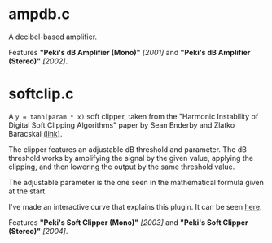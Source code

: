 # ampdb.c

A decibel-based amplifier.

Features
**"Peki's dB Amplifier (Mono)"** *[2001]* and
**"Peki's dB Amplifier (Stereo)"** *[2002]*.

# softclip.c

A `y = tanh(param * x)` soft clipper, taken from the "Harmonic Instability of Digital Soft Clipping
Algorithms" paper by Sean Enderby and Zlatko Baracskai
[(link)](https://dafx12.york.ac.uk/papers/dafx12_submission_45.pdf).

The clipper features an adjustable dB threshold and parameter.
The dB threshold works by amplifying the signal by the given value, applying the clipping,
and then lowering the output by the same threshold value.

The adjustable parameter is the one seen in the mathematical formula given at the start.

I've made an interactive curve that explains this plugin.
It can be seen [here](https://www.desmos.com/calculator/s6djw5g35s).

Features
**"Peki's Soft Clipper (Mono)"** *[2003]* and
**"Peki's Soft Clipper (Stereo)"** *[2004]*.
